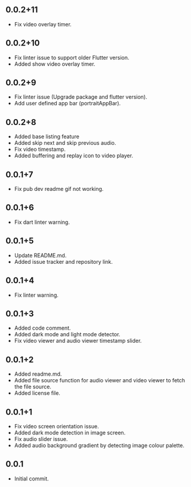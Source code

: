## 0.0.2+11
- Fix video overlay timer.

## 0.0.2+10
- Fix linter issue to support older Flutter version.
- Added show video overlay timer.

## 0.0.2+9
- Fix linter issue (Upgrade package and flutter version).
- Add user defined app bar (portraitAppBar).

## 0.0.2+8
- Added base listing feature
- Added skip next and skip previous audio.
- Fix video timestamp.
- Added buffering and replay icon to video player.

## 0.0.1+7

- Fix pub dev readme gif not working.

## 0.0.1+6

- Fix dart linter warning.

## 0.0.1+5

- Update README.md.
- Added issue tracker and repository link.

## 0.0.1+4

- Fix linter warning.

## 0.0.1+3

- Added code comment.
- Added dark mode and light mode detector.
- Fix video viewer and audio viewer timestamp slider.

## 0.0.1+2

- Added readme.md.
- Added file source function for audio viewer and video viewer to fetch the file source.
- Added license file.

## 0.0.1+1

- Fix video screen orientation issue.
- Added dark mode detection in image screen.
- Fix audio slider issue.
- Added audio background gradient by detecting image colour palette.

## 0.0.1

- Initial commit.